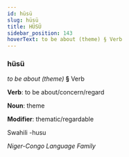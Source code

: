 ```yaml
---
id: hüsü
slug: hüsü
title: HÜSÜ
sidebar_position: 143
hoverText: to be about (theme) § Verb
---
```


### hüsü

*to be about (theme)* **§** Verb

**Verb**: to be about/concern/regard

**Noun**: theme

**Modifier**: thematic/regardable

Swahili -husu 

*Niger-Congo Language Family*